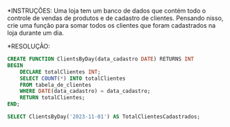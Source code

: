 *INSTRUÇÕES:
Uma loja tem um banco de dados que contém todo o controle de vendas de produtos e de cadastro de clientes. Pensando nisso, crie uma função para somar todos os clientes que foram cadastrados na loja durante um dia.

*RESOLUÇÃO:

```sql
CREATE FUNCTION ClientsByDay(data_cadastro DATE) RETURNS INT
BEGIN
    DECLARE totalClientes INT;
    SELECT COUNT(*) INTO totalClientes
    FROM tabela_de_clientes
    WHERE DATE(data_cadastro) = data_cadastro;
    RETURN totalClientes;
END;
```

```sql
SELECT ClientsByDay('2023-11-01') AS TotalClientesCadastrados;
```
